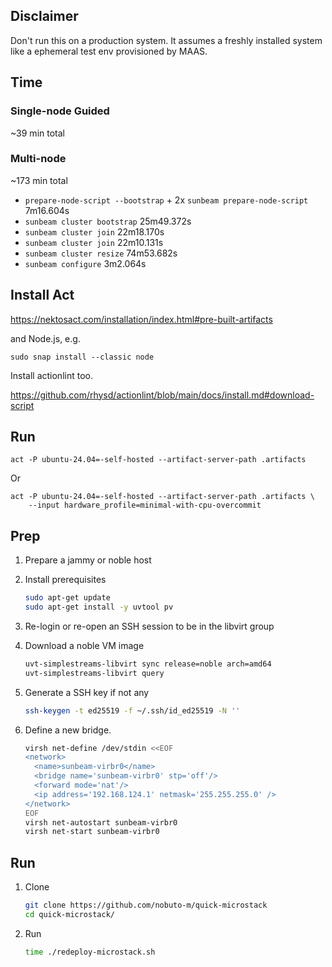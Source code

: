 ## Disclaimer

Don't run this on a production system. It assumes a freshly installed
system like a ephemeral test env provisioned by MAAS.

## Time

### Single-node Guided

~39 min total

### Multi-node

~173 min total

- `prepare-node-script --bootstrap` + 2x `sunbeam prepare-node-script` 7m16.604s
- `sunbeam cluster bootstrap` 25m49.372s
- `sunbeam cluster join` 22m18.170s
- `sunbeam cluster join` 22m10.131s
- `sunbeam cluster resize` 74m53.682s
- `sunbeam configure` 3m2.064s

## Install Act

https://nektosact.com/installation/index.html#pre-built-artifacts

and Node.js, e.g.

```
sudo snap install --classic node
```

Install actionlint too.

https://github.com/rhysd/actionlint/blob/main/docs/install.md#download-script


## Run

```
act -P ubuntu-24.04=-self-hosted --artifact-server-path .artifacts
```

Or
```
act -P ubuntu-24.04=-self-hosted --artifact-server-path .artifacts \
    --input hardware_profile=minimal-with-cpu-overcommit
```

## Prep

1. Prepare a jammy or noble host

1. Install prerequisites

   ```bash
   sudo apt-get update
   sudo apt-get install -y uvtool pv
   ```

1. Re-login or re-open an SSH session to be in the libvirt group

1. Download a noble VM image

   ```bash
   uvt-simplestreams-libvirt sync release=noble arch=amd64
   uvt-simplestreams-libvirt query
   ```

1. Generate a SSH key if not any

   ```bash
   ssh-keygen -t ed25519 -f ~/.ssh/id_ed25519 -N ''
   ```

1. Define a new bridge.

   ```bash
   virsh net-define /dev/stdin <<EOF
   <network>
     <name>sunbeam-virbr0</name>
     <bridge name='sunbeam-virbr0' stp='off'/>
     <forward mode='nat'/>
     <ip address='192.168.124.1' netmask='255.255.255.0' />
   </network>
   EOF
   virsh net-autostart sunbeam-virbr0
   virsh net-start sunbeam-virbr0
   ```

## Run

1. Clone

   ```bash
   git clone https://github.com/nobuto-m/quick-microstack
   cd quick-microstack/
   ```

2. Run

   ```bash
   time ./redeploy-microstack.sh
   ```
